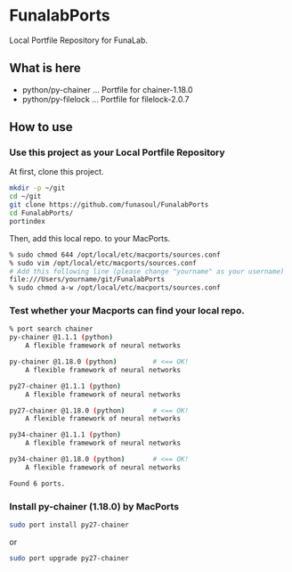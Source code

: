 # FunalabPorts
Local Portfile Repository for FunaLab.

## What is here
* python/py-chainer ... Portfile for chainer-1.18.0
* python/py-filelock ... Portfile for filelock-2.0.7

## How to use
### Use this project as your Local Portfile Repository
At first, clone this project.
```sh
mkdir -p ~/git
cd ~/git
git clone https://github.com/funasoul/FunalabPorts
cd FunalabPorts/
portindex
```
Then, add this local repo. to your MacPorts.
```sh
% sudo chmod 644 /opt/local/etc/macports/sources.conf
% sudo vim /opt/local/etc/macports/sources.conf
# Add this following line (please change "yourname" as your username)
file:///Users/yourname/git/FunalabPorts
% sudo chmod a-w /opt/local/etc/macports/sources.conf
```

### Test whether your Macports can find your local repo.
```sh
% port search chainer
py-chainer @1.1.1 (python)
    A flexible framework of neural networks

py-chainer @1.18.0 (python)         # <== OK!
    A flexible framework of neural networks

py27-chainer @1.1.1 (python)
    A flexible framework of neural networks

py27-chainer @1.18.0 (python)       # <== OK!
    A flexible framework of neural networks

py34-chainer @1.1.1 (python)
    A flexible framework of neural networks

py34-chainer @1.18.0 (python)       # <== OK!
    A flexible framework of neural networks

Found 6 ports.
```

### Install py-chainer (1.18.0) by MacPorts
```sh
sudo port install py27-chainer
```
or
```sh
sudo port upgrade py27-chainer
```
